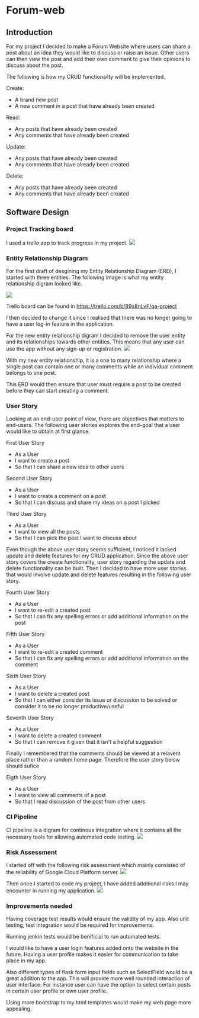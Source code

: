 # Forum-web

## Introduction
For my project I decided to make a Forum Website where users can share a post about an idea they would like to discuss or raise an issue. Other users can then view the post and add their own comment to give their opinions to discuss about the post. 

The following is how my CRUD functionailty will be implemented.

Create:
* A brand new post
* A new comment in a post that have already been created

Read:
* Any posts that have already been created
* Any comments that have already been created

Update:
* Any posts that have already been created
* Any comments that have already been created

Delete:
* Any posts that have already been created
* Any comments that have already been created

## Software Design

### Project Tracking board
I used a trello app to track progress in my project.
![](images/trello.png)

### Entity Relationship Diagram
For the first draft of desgining my Entity Relationship Diagram (ERD), I started with three entities. The following image is what my entity relationship digram looked like.

![](images/ERD.png)

Trello board can be found in https://trello.com/b/89x8nLvF/qa-project

I then decided to change it since I realised that there was no longer going to have a user log-in feature in the application.

For the new entity relationship digram I decided to remove the user entity and its relationships towards other entities. This means that any user can use the app without any sign-up or registration.
![](images/newERD.png)

With my new entity relationship, it is a one to many relationship where a single post can contain one or many comments while an individual comment belongs to one post. 

This ERD would then ensure that user must require a post to be created before they can start creating a comment. 

### User Story
Looking at an end-user point of view, there are objectives that matters to end-users. The following user stories explores the end-goal that a user would like to obtain at first glance. 

First User Story
* As a User
* I want to create a post
* So that I can share a new idea to other users

Second User Story
* As a User
* I want to create a comment on a post
* So that I can discuss and share my ideas on a post I picked

Third User Story
* As a User
* I want to view all the posts
* So that I can pick the post I want to discuss about

Even though the above user story seems sufficient, I noticed it lacked update and delete features for my CRUD application. Since the above user story covers the create functionality, user story regarding the update and delete functionality can be built. Then I decided to have more user stories that would involve update and delete features resulting in the following user story.

Fourth User Story
* As a User
* I want to re-edit a created post
* So that I can fix any spelling errors or add additional information on the post

Fifth User Story
* As a User
* I want to re-edit a created comment
* So that I can fix any spelling errors or add additional information on the comment

Sixth User Story
* As a User
* I want to delete a created post
* So that I can either consider its issue or discussion to be solved or consider it to be no longer productive/useful

Seventh User Story
* As a User
* I want to delete a created comment
* So that I can remove it given that it isn't a helpful suggestion

Finally I remembered that the comments should be viewed at a relavent place rather than a random home page. Therefore the user story below should sufice 

Eigth User Story
* As a User
* I want to view all comments of a post
* So that I read discussion of the post from other users

### CI Pipeline
CI pipeline is a digram for continous integration where it contains all the necessary tools for allowing automated code testing.
![](images/cipipeline.png)

### Risk Assessment 
I started off with the following risk assessment which mainly consisted of the reliability of Google Cloud Platform server.
![](images/beforeRA.png)

Then once I started to code my project, I have added additional risks I may encounter in running my application. 
![](images/RA.png)

### Improvements needed
Having coverage test results would ensure the validity of my app. Also unit testing, test integration would be required for improvements. 

Running jenkin tests would be benificial to run automated tests.

I would like to have a user login features added onto the website in the future. Having a user profile makes it easier for communication to take place in my app.

Also different types of flask form input fields such as SelectField would be a great addition to the app. This will provide more well rounded interaction of user interface. For instance user can have the option to select certain posts in certain user profile or own user profile.

Using more bootstrap to my html templates would make my web page more appealing.














